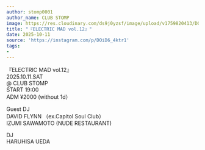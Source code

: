 ```yaml
---
author: stomp0001
author_name: CLUB STOMP
image: https://res.cloudinary.com/ds9j0yzsf/image/upload/v1759820413/DOiD6_4ktr1.jpg
title: "『ELECTRIC MAD vol.12』"
date: 2025-10-11
source: 'https://instagram.com/p/DOiD6_4ktr1'
tags:
- 
---
```

『ELECTRIC MAD vol.12』<br>
2025.10.11.SAT <br>
@ CLUB STOMP<br>
START 19:00<br>
ADM ¥2000 (without 1d）

Guest DJ<br>
DAVID FLYNN （ex.Capitol Soul Club）<br>
IZUMI SAWAMOTO (NUDE RESTAURANT)

DJ<br>
HARUHISA UEDA